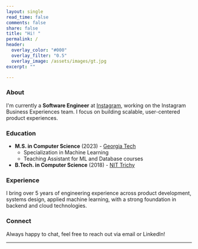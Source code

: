 ```yaml
---
layout: single
read_time: false
comments: false
share: false
title: "Hi! "
permalink: /
header:
  overlay_color: "#000"
  overlay_filter: "0.5"
  overlay_image: /assets/images/gt.jpg
excerpt: ""

---
```


### About

I'm currently a **Software Engineer** at [Instagram](https://instagram.com), working on the Instagram Business Experiences team. I focus on building scalable, user-centered product experiences.

### Education
- **M.S. in Computer Science** (2023) - [Georgia Tech](https://www.gatech.edu)
  - Specialization in Machine Learning
  - Teaching Assistant for ML and Database courses
- **B.Tech. in Computer Science** (2018) - [NIT Trichy](https://www.nitt.edu)

### Experience
I bring over 5 years of engineering experience across product development, systems design, applied machine learning, with a strong foundation in backend and cloud technologies.

### Connect
Always happy to chat, feel free to reach out via email or LinkedIn!

<div id='featured'></div>


---
